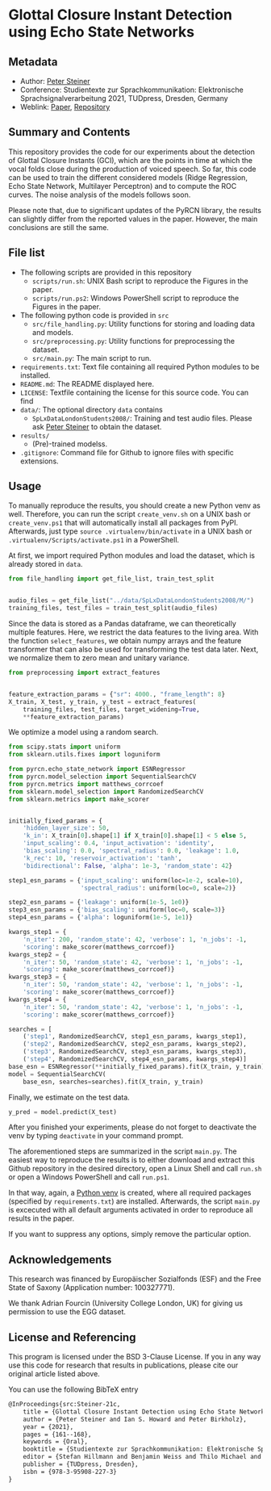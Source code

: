 # Glottal Closure Instant Detection using Echo State Networks
## Metadata
- Author: [Peter Steiner](mailto:peter.steiner@tu-dresden.de)
- Conference: Studientexte zur Sprachkommunikation:
Elektronische Sprachsignalverarbeitung 2021, TUDpress, Dresden, Germany
- Weblink: [Paper](https://www.vocaltractlab.de/publications/steiner-2021-essv.pdf),
[Repository](https://github.com/TUD-STKS/gci_estimation)

## Summary and Contents
This repository provides the code for our experiments about the detection of Glottal 
Closure Instants (GCI), which are the points in time at which the vocal folds close 
during the production of voiced speech. So far, this code can be used to train the 
different considered models (Ridge Regression, Echo State Network, Multilayer 
Perceptron) and to compute the ROC curves. The noise analysis of the models follows soon.

Please note that, due to significant updates of the PyRCN library, the results can 
slightly differ from the reported values in the paper. However, the main conclusions 
are still the same.

## File list
- The following scripts are provided in this repository
    - `scripts/run.sh`: UNIX Bash script to reproduce the Figures in the paper.
    - `scripts/run.ps2`: Windows PowerShell script to reproduce the Figures in the paper.
- The following python code is provided in `src`
    - `src/file_handling.py`: Utility functions for storing and loading data and models.
    - `src/preprocessing.py`: Utility functions for preprocessing the dataset.
    - `src/main.py`: The main script to run.
- `requirements.txt`: Text file containing all required Python modules to be installed.
- `README.md`: The README displayed here.
- `LICENSE`: Textfile containing the license for this source code. You can find 
- `data/`: The optional directory `data` contains
    - `SpLxDataLondonStudents2008/`: Training and test audio files. Please ask 
    [Peter Steiner](mailto:peter.steiner@tu-dresden.de) to obtain the dataset.
- `results/`
    - (Pre)-trained modelss.
- `.gitignore`: Command file for Github to ignore files with specific extensions.

## Usage

To manually reproduce the results, you should create a new Python venv as well.
Therefore, you can run the script `create_venv.sh` on a UNIX bash or `create_venv.ps1`
that will automatically install all packages from PyPI. Afterwards, just type 
`source .virtualenv/bin/activate` in a UNIX bash or `.virtualenv/Scripts/activate.ps1`
in a PowerShell.

At first, we import required Python modules and load the dataset, which is already 
stored in `data`. 

```python
from file_handling import get_file_list, train_test_split


audio_files = get_file_list("../data/SpLxDataLondonStudents2008/M/")
training_files, test_files = train_test_split(audio_files)
```

Since the data is stored as a Pandas dataframe, we can theoretically multiple features. 
Here, we restrict the data features to the living area. With the function 
`select_features`, we obtain numpy arrays and the feature transformer that can also be
used for transforming the test data later. Next, we normalize them to zero mean and 
unitary variance.

```python
from preprocessing import extract_features


feature_extraction_params = {"sr": 4000., "frame_length": 8}
X_train, X_test, y_train, y_test = extract_features(
    training_files, test_files, target_widening=True,
    **feature_extraction_params)
```

We optimize a model using a random search.

```python
from scipy.stats import uniform
from sklearn.utils.fixes import loguniform

from pyrcn.echo_state_network import ESNRegressor
from pyrcn.model_selection import SequentialSearchCV
from pyrcn.metrics import matthews_corrcoef
from sklearn.model_selection import RandomizedSearchCV
from sklearn.metrics import make_scorer


initially_fixed_params = {
    'hidden_layer_size': 50,
    'k_in': X_train[0].shape[1] if X_train[0].shape[1] < 5 else 5,
    'input_scaling': 0.4, 'input_activation': 'identity',
    'bias_scaling': 0.0, 'spectral_radius': 0.0, 'leakage': 1.0,
    'k_rec': 10, 'reservoir_activation': 'tanh',
    'bidirectional': False, 'alpha': 1e-3, 'random_state': 42}

step1_esn_params = {'input_scaling': uniform(loc=1e-2, scale=10),
                    'spectral_radius': uniform(loc=0, scale=2)}

step2_esn_params = {'leakage': uniform(1e-5, 1e0)}
step3_esn_params = {'bias_scaling': uniform(loc=0, scale=3)}
step4_esn_params = {'alpha': loguniform(1e-5, 1e1)}

kwargs_step1 = {
    'n_iter': 200, 'random_state': 42, 'verbose': 1, 'n_jobs': -1,
    'scoring': make_scorer(matthews_corrcoef)}
kwargs_step2 = {
    'n_iter': 50, 'random_state': 42, 'verbose': 1, 'n_jobs': -1,
    'scoring': make_scorer(matthews_corrcoef)}
kwargs_step3 = {
    'n_iter': 50, 'random_state': 42, 'verbose': 1, 'n_jobs': -1,
    'scoring': make_scorer(matthews_corrcoef)}
kwargs_step4 = {
    'n_iter': 50, 'random_state': 42, 'verbose': 1, 'n_jobs': -1,
    'scoring': make_scorer(matthews_corrcoef)}

searches = [
    ('step1', RandomizedSearchCV, step1_esn_params, kwargs_step1),
    ('step2', RandomizedSearchCV, step2_esn_params, kwargs_step2),
    ('step3', RandomizedSearchCV, step3_esn_params, kwargs_step3),
    ('step4', RandomizedSearchCV, step4_esn_params, kwargs_step4)]
base_esn = ESNRegressor(**initially_fixed_params).fit(X_train, y_train)
model = SequentialSearchCV(
    base_esn, searches=searches).fit(X_train, y_train)
```

Finally, we estimate on the test data.

```python
y_pred = model.predict(X_test)
```

After you finished your experiments, please do not forget to deactivate the venv by 
typing `deactivate` in your command prompt.

The aforementioned steps are summarized in the script `main.py`. The easiest way to
reproduce the results is to either download and extract this Github repository in the
desired directory, open a Linux Shell and call `run.sh` or open a Windows PowerShell and
call `run.ps1`. 

In that way, again, a [Python venv](https://docs.python.org/3/library/venv.html) is 
created, where all required packages (specified by `requirements.txt`) are installed.
Afterwards, the script `main.py` is excecuted with all default arguments activated in
order to reproduce all results in the paper.

If you want to suppress any options, simply remove the particular option.

## Acknowledgements

This research was financed by Europäischer Sozialfonds (ESF) and the Free State of Saxony
(Application number: 100327771).

We thank Adrian Fourcin (University College London, UK) for giving us permission to use
the EGG dataset.


## License and Referencing
This program is licensed under the BSD 3-Clause License. If you in any way use this
code for research that results in publications, please cite our original
article listed above.

You can use the following BibTeX entry
```latex
@InProceedings{src:Steiner-21c,
	title = {Glottal Closure Instant Detection using Echo State Networks},
	author = {Peter Steiner and Ian S. Howard and Peter Birkholz},
	year = {2021},
	pages = {161--168},
	keywords = {Oral},
	booktitle = {Studientexte zur Sprachkommunikation: Elektronische Sprachsignalverarbeitung 2021},
	editor = {Stefan Hillmann and Benjamin Weiss and Thilo Michael and Sebastian Möller},
	publisher = {TUDpress, Dresden},
	isbn = {978-3-95908-227-3}
}
```
